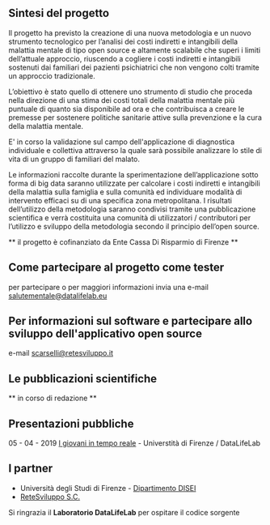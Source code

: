 ## Sintesi del progetto

Il progetto ha previsto la creazione di una nuova metodologia e un nuovo strumento tecnologico per l’analisi dei costi
indiretti e intangibili della malattia mentale di tipo open source e altamente scalabile che superi i limiti dell’attuale
approccio, riuscendo a cogliere i costi indiretti e intangibili sostenuti dai familiari dei pazienti psichiatrici che non
vengono colti tramite un approccio tradizionale.

L’obiettivo è stato quello di ottenere uno strumento di studio che proceda nella direzione di una stima dei costi totali della
malattia mentale più puntuale di quanto sia disponibile ad ora e che contribuisca a creare le premesse per sostenere
politiche sanitarie attive sulla prevenzione e la cura della malattia mentale.

E' in corso la validazione sul campo dell'applicazione di diagnostica individuale e collettiva attraverso la quale sarà possibile analizzare lo stile di vita di un gruppo di familiari del malato.

Le informazioni raccolte durante la sperimentazione dell’applicazione sotto forma di big data saranno utilizzate per
calcolare i costi indiretti e intangibili della malattia sulla famiglia e sulla comunità ed individuare modalità di intervento
efficaci su di una specifica zona metropolitana. I risultati dell’utilizzo della metodologia saranno condivisi tramite una
pubblicazione scientifica e verrà costituita una comunità di utilizzatori / contributori per l’utilizzo e sviluppo della
metodologia secondo il principio dell’open source.

** il progetto è cofinanziato da Ente Cassa Di Risparmio di Firenze **

## Come partecipare al progetto come tester
per partecipare o per maggiori informazioni invia una e-mail salutementale@datalifelab.eu

## Per informazioni sul software e partecipare allo sviluppo dell'applicativo open source
e-mail scarselli@retesviluppo.it

## Le pubblicazioni scientifiche
** in corso di redazione **

## Presentazioni pubbliche
05 - 04 - 2019 [I giovani in tempo reale](https://docs.google.com/presentation/d/11lH5LkR6DW-opGHWiziHRWHlQiCV-rDpOAoPks2WsC4/edit#slide=id.g557c2e2264_6_0) - Universtità di Firenze / DataLifeLab  


## I partner

* Università degli Studi di Firenze - [Dipartimento DISEI](https://www.disei.unifi.it/)
* [ReteSviluppo S.C.](https://www.retesviluppo.it)

Si ringrazia il **Laboratorio DataLifeLab** per ospitare il codice sorgente

